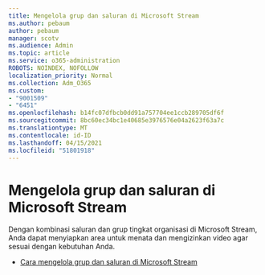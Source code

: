 ```yaml
---
title: Mengelola grup dan saluran di Microsoft Stream
ms.author: pebaum
author: pebaum
manager: scotv
ms.audience: Admin
ms.topic: article
ms.service: o365-administration
ROBOTS: NOINDEX, NOFOLLOW
localization_priority: Normal
ms.collection: Adm_O365
ms.custom:
- "9001509"
- "6451"
ms.openlocfilehash: b14fc07dfbcb0dd91a757704ee1ccb289705df6f
ms.sourcegitcommit: 8bc60ec34bc1e40685e3976576e04a2623f63a7c
ms.translationtype: MT
ms.contentlocale: id-ID
ms.lasthandoff: 04/15/2021
ms.locfileid: "51801918"
---
```

# <a name="organize-groups-and-channels-in-microsoft-stream"></a>Mengelola grup dan saluran di Microsoft Stream

Dengan kombinasi saluran dan grup tingkat organisasi di Microsoft Stream, Anda dapat menyiapkan area untuk menata dan mengizinkan video agar sesuai dengan kebutuhan Anda.  

- [Cara mengelola grup dan saluran di Microsoft Stream](https://docs.microsoft.com/stream/groups-channels-organization)
